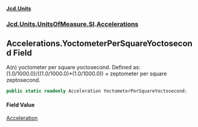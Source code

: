 #### [Jcd.Units](index.md 'index')
### [Jcd.Units.UnitsOfMeasure.SI](Jcd.Units.UnitsOfMeasure.SI.md 'Jcd.Units.UnitsOfMeasure.SI').[Accelerations](Accelerations.md 'Jcd.Units.UnitsOfMeasure.SI.Accelerations')

## Accelerations.YoctometerPerSquareYoctosecond Field

A(n) yoctometer per square yoctosecond. Defined as: (1.0/1000.0)/((1.0/1000.0)*(1.0/1000.0)) × zeptometer per square zeptosecond.

```csharp
public static readonly Acceleration YoctometerPerSquareYoctosecond;
```

#### Field Value
[Acceleration](Acceleration.md 'Jcd.Units.UnitTypes.Acceleration')